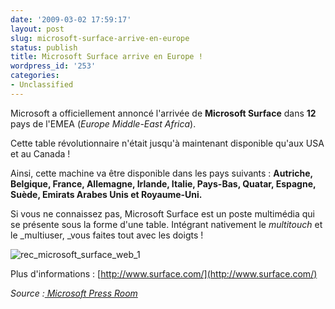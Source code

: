 ```yaml
---
date: '2009-03-02 17:59:17'
layout: post
slug: microsoft-surface-arrive-en-europe
status: publish
title: Microsoft Surface arrive en Europe !
wordpress_id: '253'
categories:
- Unclassified
---
```


Microsoft a officiellement annoncé l'arrivée de **Microsoft Surface** dans **12** pays de l'EMEA (_Europe Middle-East Africa_).




Cette table révolutionnaire n'était jusqu'à maintenant disponible qu'aux USA et au Canada !








Ainsi, cette machine va être disponible dans les pays suivants : **Autriche, Belgique, France, Allemagne, Irlande, Italie, Pays-Bas, Quatar, Espagne, Suède, Emirats Arabes Unis et Royaume-Uni.**




Si vous ne connaissez pas, Microsoft Surface est un poste multimédia qui se présente sous la forme d'une table. Intégrant nativement le _multitouch_ et le _multiuser, _vous faites tout avec les doigts !




![rec_microsoft_surface_web_1](http://blog.kdecherf.com/wp-content/uploads/2009/03/rec_microsoft_surface_web_1.jpg)










Plus d'informations : [http://www.surface.com/](http://www.surface.com/)




_Source :[ Microsoft Press Room](http://www.microsoft.com/presspass/press/2009/mar09/03-02SurfaceCebitPR.mspx)_



